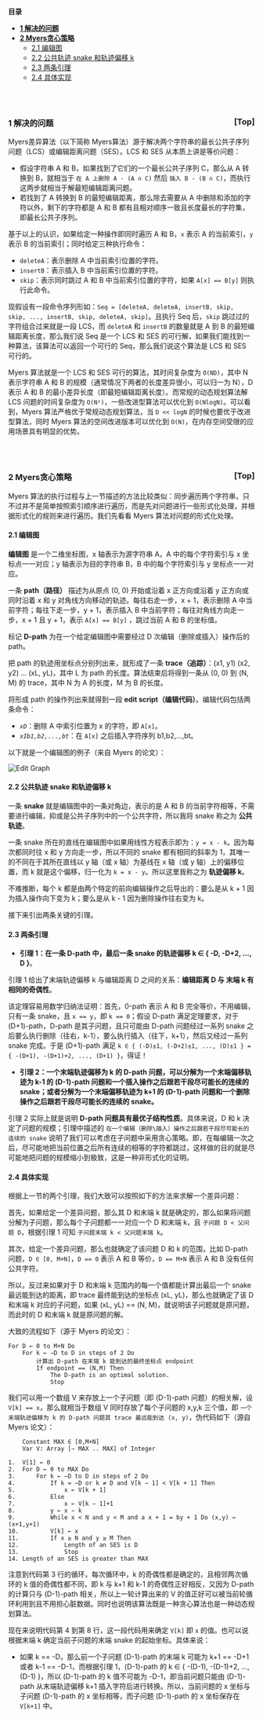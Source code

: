 <a name="index">**目录**</a>

- <a href="#ch1">**1 解决的问题**</a>
- <a href="#ch2">**2 Myers贪心策略**</a>
    * <a href="#ch2.1">2.1 编辑图</a>
    * <a href="#ch2.2">2.2 公共轨迹 snake 和轨迹偏移 k</a>
    * <a href="#ch2.3">2.3 两条引理</a>
    * <a href="#ch2.4">2.4 具体实现</a>

<br>
<br>

### <a name="ch1">1 解决的问题</a><a style="float:right;text-decoration:none;" href="#index">[Top]</a>

Myers差异算法（以下简称 Myers算法）源于解决两个字符串的最长公共子序列问题（LCS）或编辑距离问题（SES）。LCS 和 SES 从本质上讲是等价问题：

- 假设字符串 A 和 B，如果找到了它们的一个最长公共子序列 C，那么从 A 转换到 B，就相当于 `在 A 上删除 A - (A ∩ C)` 然后 `插入 B - (B ∩ C)`，而执行这两步就相当于解最短编辑距离问题。
- 若找到了 A 转换到 B 的最短编辑距离，那么除去需要从 A 中删除和添加的字符以外，剩下的字符都是 A 和 B 都有且相对顺序一致且长度最长的字符集，即最长公共子序列。

基于以上的认识，如果给定一种操作即同时遍历 A 和 B，`x` 表示 A 的当前索引，`y` 表示 B 的当前索引；同时给定三种执行命令：

- `deleteA`：表示删除 A 中当前索引位置的字符。
- `insertB`：表示插入 B 中当前索引位置的字符。
- `skip`：表示同时跳过 A 和 B 中当前索引位置的字符，如果 `A[x] == B[y]` 则执行此命令。

现假设有一段命令序列形如：`Seq = [deleteA, deleteA, insertB, skip, skip, ..., insertB, skip, deleteA, skip]`。且执行 Seq 后，`skip` 跳过过的字符组合过来就是一段 LCS，而 `deleteA` 和 `insertB` 的数量就是 A 到 B 的最短编辑距离长度，那么我们说 Seq 是一个 LCS 和 SES 的可行解，如果我们能找到一种算法，该算法可以返回一个可行的 Seq，那么我们说这个算法是 LCS 和 SES 可行的。

Myers 算法就是一个 LCS 和 SES 可行的算法，其时间复杂度为 `O(ND)`，其中 N 表示字符串 A 和 B 的规模（通常情况下两者的长度差异很小，可以归一为 N），D 表示 A 和 B 的最小差异长度（即最短编辑距离长度）。而常规的动态规划算法解 LCS 问题的时间复杂度为 `O(N²)`，一些改进型算法可以优化到 `O(NlogN)`。可以看到，Myers 算法严格优于常规动态规划算法，当 `D << logN` 的时候也要优于改进型算法，同时 Myers 算法的空间改进版本可以优化到 `O(N)`，在内存空间受限的应用场景具有明显的优势。

<br>
<br>

### <a name="ch2">2 Myers贪心策略</a><a style="float:right;text-decoration:none;" href="#index">[Top]</a>

Myers 算法的执行过程与上一节描述的方法比较类似：同步遍历两个字符串，只不过并不是简单按照索引顺序进行遍历，而是先对问题进行一些形式化处理，并根据形式化的规则来进行遍历。我们先看看 Myers 算法对问题的形式化处理。

#### <a name="ch2.1">2.1 编辑图</a>

**编辑图** 是一个二维坐标图，x 轴表示为源字符串 A，A 中的每个字符索引与 x 坐标点一一对应；y 轴表示为目的字符串 B，B 中的每个字符索引与 y 坐标点一一对应。

一条 **path（路径）** 描述为从原点 (0, 0) 开始或沿着 x 正方向或沿着 y 正方向或同时沿着 x 和 y 对角线方向移动的轨迹。每往右走一步，x + 1，表示删除 A 中当前字符；每往下走一步，y + 1，表示插入 B 中当前字符；每往对角线方向走一步，x + 1 且 y + 1，表示 `A[x] == B[y]` ，跳过当前 A 和 B 的坐标值。

标记 **D-path** 为在一个给定编辑图中需要经过 D 次编辑（删除或插入）操作后的 path。

把 path 的轨迹用坐标点分别列出来，就形成了一条 **trace（追踪）**：(x1, y1) (x2, y2) ... (xL, yL)，其中 L 为 path 的长度。算法结束后将得到一条从 (0, 0) 到 (N, M) 的 trace，其中 N 为 A 的长度，M 为 B 的长度。

将形成 path 的操作列出来就得到一段 **edit script（编辑代码）**。编辑代码包括两条命令：

- *`xD`*：删除 A 中索引位置为 x 的字符，即 `A[x]`。
- *`xIb1,b2,...,bt`*：在 `A[x]` 之后插入字符序列 b1,b2,...,bt。

以下就是一个编辑图的例子（来自 Myers 的论文）：

![Edit Graph](images/edit_graph.png "Edit Graph")


#### <a name="ch2.2">2.2 公共轨迹 snake 和轨迹偏移 k</a>

一条 **snake** 就是编辑图中的一条对角边，表示的是 A 和 B 的当前字符相等，不需要进行编辑，抑或是公共子序列中的一个公共字符，所以我将 snake 称之为 **公共轨迹**。

一条 snake 所在的直线在编辑图中如果用线性方程表示即为：`y = x - k`。因为每次都同时往 x 和 y 方向走一步，所以不同的 snake 都有相同的斜率为 1，其唯一的不同在于其所在直线以 y 轴（或 x 轴）为基线在 x 轴（或 y 轴）上的偏移位置，而 k 就是这个偏移，归一化为 `k = x - y`。所以这里我称之为 **轨迹偏移 k**。

不难推断，每个 k 都是由两个特定的前向编辑操作之后导出的：要么是从 k + 1 因为插入操作向下变为 k；要么是从 k - 1 因为删除操作往右变为 k。

接下来引出两条关键的引理。


#### <a name="ch2.3">2.3 两条引理</a>

- **引理 1：在一条 D-path 中，最后一条 snake 的轨迹偏移 k ∈ { -D, -D+2, ..., D }**。

引理 1 给出了末端轨迹偏移 k 与编辑距离 D 之间的关系：**编辑距离 D 与 末端 k 有相同的奇偶性**。

该定理容易用数学归纳法证明：首先，0-path 表示 A 和 B 完全等价，不用编辑，只有一条 snake，且 `x == y`，即 `k == 0`；假设 D-path 满足定理要求，对于 (D+1)-path，D-path 是其子问题，且只可能由 D-path 问题经过一系列 snake 之后要么执行删除（往右，k-1），要么执行插入（往下，k+1），然后又经过一系列 snake 完成。于是 (D+1)-path 满足 `k ∈ { (-D)±1, (-D+2)±1, ..., (D)±1 } = { -(D+1), -(D+1)+2, ..., (D+1) }`，得证！


- **引理 2：一个末端轨迹偏移为 k 的 D-path 问题，可以分解为一个末端偏移轨迹为 k-1 的 (D-1)-path 问题和一个插入操作之后跟若干段尽可能长的连续的 snake；或者分解为一个末端偏移轨迹为 k+1 的 (D-1)-path 问题和一个删除操作之后跟若干段尽可能长的连续的 snake。**

引理 2 实际上就是说明 **D-path 问题具有最优子结构性质**。具体来说，D 和 k 决定了问题的规模；引理中描述的 `在一个编辑（删除\插入）操作之后跟若干段尽可能长的连续的 snake` 说明了我们可以考虑在子问题中采用贪心策略。即，在每编辑一次之后，尽可能地把当前位置之后所有连续的相等的字符都跳过，这样做的目的就是尽可能地把问题的规模缩小到极致，这是一种非形式化的证明。


#### <a name="ch2.4">2.4 具体实现</a>

根据上一节的两个引理，我们大致可以按照如下的方法来求解一个差异问题：

首先，如果给定一个差异问题，那么其 D 和末端 k 就是确定的，那么如果将问题分解为子问题，那么每个子问题都一一对应一个 D 和末端 k，且 `子问题 D < 父问题 D`，根据引理 1 可知 `子问题末端 k < 父问题末端 k`。

其次，给定一个差异问题，那么也就确定了该问题 D 和 k 的范围，比如 D-path 问题，`D ∈ [0, M+N]`，`D == 0` 表示 A 和 B 等价，`D == M+N` 表示 A 和 B 没有任何公共字符。

所以，反过来如果对于 D 和末端 k 范围内的每一个值都能计算出最后一个 snake 最远能到达的距离，即 trace 最终能到达的坐标点 (xL, yL)，那么也就确定了该 D 和末端 k 对应的子问题，如果 (xL, yL) == (N, M)，就说明该子问题就是原问题，而此时的 D 和末端 k 就是原问题的解。

大致的流程如下（源于 Myers 的论文）：

```
For D ← 0 to M+N Do
    For k ← −D to D in steps of 2 Do
        计算出 D-path 在末端 k 能到达的最终坐标点 endpoint
        If endpoint == (N,M) Then
            The D-path is an optimal solution.
            Stop
```


我们可以用一个数组 V 来存放上一个子问题（即 (D-1)-path 问题）的相关解，设 `V[k] == x`，那么就相当于数组 V 同时存放了每个子问题的 x,y,k 三个值，即 `一个末端轨迹偏移为 k 的 D-path 问题其 trace 最远能到达 (x, y)`，伪代码如下（源自 Myers 论文）：

```
    Constant MAX ∈ [0,M+N]
    Var V: Array [− MAX .. MAX] of Integer

1.  V[1] ← 0
2.  For D ← 0 to MAX Do
3.      For k ← −D to D in steps of 2 Do
4.          If k = −D or k ≠ D and V[k − 1] < V[k + 1] Then
5.              x ← V[k + 1]
6.          Else
7.              x ← V[k − 1]+1
8.          y ← x − k
9.          While x < N and y < M and a x + 1 = by + 1 Do (x,y) ← (x+1,y+1)
10.         V[k] ← x
11.         If x ≥ N and y ≥ M Then
12.             Length of an SES is D
13.             Stop
14. Length of an SES is greater than MAX
```


注意到代码第 3 行的循环，每次循环中，k 的奇偶性都是确定的，且相邻两次循环的 k 值的奇偶性都不同，即 k 与 k+1 和 k-1 的奇偶性正好相反，又因为 D-path 的计算只与 (D-1)-path 相关，所以上一轮计算出来的 V 的值正好可以被当前轮循环利用到且不用担心脏数据。同时也说明该算法既是一种贪心算法也是一种动态规划算法。

现在来说明代码第 4 到第 8 行，这一段代码用来确定 `V[k]` 即 `x` 的值。也可以说根据末端 k 确定当前子问题的末端 snake 的起始坐标。具体来说：

- 如果 k == -D，那么前一个子问题 (D-1)-path 的末端 k 可能为 k+1 == -D+1 或者 k-1 == -D-1，而根据引理 1，(D-1)-path 的 k ∈ { -(D-1), -(D-1)+2, ..., (D-1) }，所以 (D-1)-path 的 k 值不可能为 -D-1，即当前问题只能由 (D-1)-path 从末端轨迹偏移 k+1 插入字符后进行转换。所以，当前问题的 x 坐标与子问题 (D-1)-path 的 x 坐标相等，而子问题 (D-1)-path 的 x 坐标保存在 `V[k+1]` 中。















































